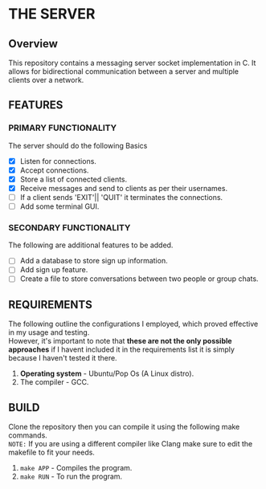 # THE SERVER
## Overview
This repository contains a messaging server socket implementation in C. It allows for bidirectional communication between a server and multiple clients over a network.

## FEATURES
### PRIMARY FUNCTIONALITY
The server should do the following Basics<br>
* [x] Listen for connections.
* [x] Accept connections.
* [x] Store a list of connected clients.
* [x] Receive messages and send to clients as per their usernames.
* [ ] If a client sends 'EXIT'|| 'QUIT' it terminates the connections.
* [ ] Add some terminal GUI.

### SECONDARY FUNCTIONALITY
The following are additional features to be added.<br>
* [ ]  Add a database to store sign up information.
* [ ] Add sign up feature.
* [ ] Create a file to store conversations between two people or group chats.

## REQUIREMENTS
The following outline the configurations I employed, which proved effective in my usage and testing.<br> 
However, it's important to note that **these are not the only possible approaches** if I havent included it in the 
requirements list it is simply because I haven't tested it there.
1. **Operating system**  - Ubuntu/Pop Os (A Linux distro).
2. The compiler - GCC.

## BUILD 
Clone the repository then you can compile it using the following make commands.<br>
``NOTE:`` If you are using a different compiler like Clang make sure to edit the makefile to fit your needs.
1. `make APP` - Compiles the program.
2. `make RUN` - To run the program.

